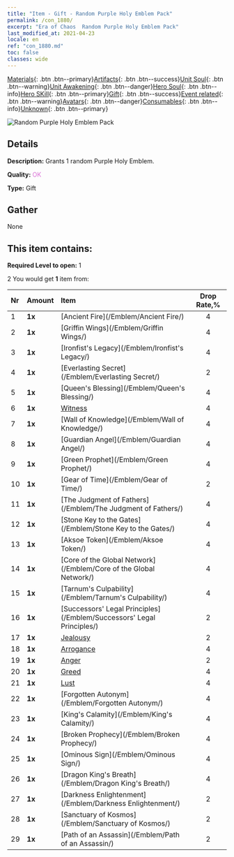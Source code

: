 ```yaml
---
title: "Item - Gift - Random Purple Holy Emblem Pack"
permalink: /con_1880/
excerpt: "Era of Chaos  Random Purple Holy Emblem Pack"
last_modified_at: 2021-04-23
locale: en
ref: "con_1880.md"
toc: false
classes: wide
---
```

 [Materials](/Items/){: .btn .btn--primary}[Artifacts](/Items/Artifacts/){: .btn .btn--success}[Unit Soul](/Items/UnitSoul/){: .btn .btn--warning}[Unit Awakening](/Items/UnitAwakening/){: .btn .btn--danger}[Hero Soul](/Items/HeroSoul/){: .btn .btn--info}[Hero SKill](/Items/HeroSkill/){: .btn .btn--primary}[Gift](/Items/Gift/){: .btn .btn--success}[Event related](/Items/Events/){: .btn .btn--warning}[Avatars](/Items/Avatars/){: .btn .btn--danger}[Consumables](/Items/Consumables/){: .btn .btn--info}[Unknown](/Items/Unknown/){: .btn .btn--primary}

 ![Random Purple Holy Emblem Pack](/images/t/i_907417.png)

## Details
 **Description:** Grants 1 random Purple Holy Emblem.

 **Quality:** <span style="color: #DA70D6">OK</span>

 **Type:** Gift

## Gather

  None

## This item contains:

 **Required Level to open:** 1

 2 You would get **1** item  from:

  | Nr | Amount |     Item    | Drop Rate,% |
  |:---|:-------|:------------|:---------:|
  | 1 |  **1x** | [Ancient Fire](/Emblem/Ancient Fire/) | 4 | 
  | 2 |  **1x** | [Griffin Wings](/Emblem/Griffin Wings/) | 4 | 
  | 3 |  **1x** | [Ironfist's Legacy](/Emblem/Ironfist's Legacy/) | 4 | 
  | 4 |  **1x** | [Everlasting Secret](/Emblem/Everlasting Secret/) | 2 | 
  | 5 |  **1x** | [Queen's Blessing](/Emblem/Queen's Blessing/) | 4 | 
  | 6 |  **1x** | [Witness](/Emblem/Witness/) | 4 | 
  | 7 |  **1x** | [Wall of Knowledge](/Emblem/Wall of Knowledge/) | 4 | 
  | 8 |  **1x** | [Guardian Angel](/Emblem/Guardian Angel/) | 4 | 
  | 9 |  **1x** | [Green Prophet](/Emblem/Green Prophet/) | 4 | 
  | 10 |  **1x** | [Gear of Time](/Emblem/Gear of Time/) | 2 | 
  | 11 |  **1x** | [The Judgment of Fathers](/Emblem/The Judgment of Fathers/) | 4 | 
  | 12 |  **1x** | [Stone Key to the Gates](/Emblem/Stone Key to the Gates/) | 4 | 
  | 13 |  **1x** | [Aksoe Token](/Emblem/Aksoe Token/) | 4 | 
  | 14 |  **1x** | [Core of the Global Network](/Emblem/Core of the Global Network/) | 4 | 
  | 15 |  **1x** | [Tarnum's Culpability](/Emblem/Tarnum's Culpability/) | 4 | 
  | 16 |  **1x** | [Successors' Legal Principles](/Emblem/Successors' Legal Principles/) | 2 | 
  | 17 |  **1x** | [Jealousy](/Emblem/Jealousy/) | 2 | 
  | 18 |  **1x** | [Arrogance](/Emblem/Arrogance/) | 4 | 
  | 19 |  **1x** | [Anger](/Emblem/Anger/) | 2 | 
  | 20 |  **1x** | [Greed](/Emblem/Greed/) | 4 | 
  | 21 |  **1x** | [Lust](/Emblem/Lust/) | 4 | 
  | 22 |  **1x** | [Forgotten Autonym](/Emblem/Forgotten Autonym/) | 4 | 
  | 23 |  **1x** | [King's Calamity](/Emblem/King's Calamity/) | 4 | 
  | 24 |  **1x** | [Broken Prophecy](/Emblem/Broken Prophecy/) | 4 | 
  | 25 |  **1x** | [Ominous Sign](/Emblem/Ominous Sign/) | 4 | 
  | 26 |  **1x** | [Dragon King's Breath](/Emblem/Dragon King's Breath/) | 4 | 
  | 27 |  **1x** | [Darkness Enlightenment](/Emblem/Darkness Enlightenment/) | 2 | 
  | 28 |  **1x** | [Sanctuary of Kosmos](/Emblem/Sanctuary of Kosmos/) | 2 | 
  | 29 |  **1x** | [Path of an Assassin](/Emblem/Path of an Assassin/) | 2 | 
